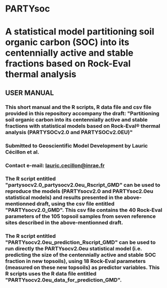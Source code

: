 # PARTYsoc
# A statistical model partitioning soil organic carbon (SOC) into its centennially active and stable fractions based on Rock-Eval thermal analysis

## USER MANUAL

### This short manual and the R scripts, R data file and csv file provided in this repository accompany the draft: "Partitioning soil organic carbon into its centennially active and stable fractions with statistical models based on Rock-Eval® thermal analysis (PARTYSOCv2.0 and PARTYSOCv2.0EU)"
### Submitted to Geoscientific Model Development by Lauric Cécillon et al.
### Contact e-mail: lauric.cecillon@inrae.fr

### The R script entitled "partysocv2.0_partysocv2.0eu_Rscript_GMD" can be used to reproduce the models (PARTYsocv2.0 and PARTYsoc2.0eu statistical models) and results presented in the above-mentionned draft, using the csv file entitled "PARTYsocv2.0_GMD". This csv file contains the 40 Rock-Eval parameters of the 105 topsoil samples from seven reference sites described in the above-mentionned draft.

### The R script entitled "PARTYsocv2.0eu_prediction_Rscript_GMD" can be used to run directly the PARTYsocv2.0eu statistical model (i.e. predicting the size of the centennially active and stable SOC fraction in new topsoils), using 18 Rock-Eval parameters (measured on these new topsoils) as predictor variables. This R scripts uses the R data file entitled "PARTYsocv2.0eu_data_for_prediction_GMD".
